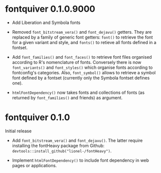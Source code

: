 
# fontquiver 0.1.0.9000

- Add Liberation and Symbola fonts

- Removed `font_bitstream_vera()` and `font_dejavu()` getters. They
  are replaced by a family of generic font getters: `font()` to
  retrieve the font for a given variant and style, and `fonts()` to
  retieve all fonts defined in a fontset.

- Add `font_families()` and `font_faces()` to retrieve font files
  organised according to R's nomenclature of fonts. Conversely there is
  now `font_variants()` and `font_styles()` which organise fonts
  according to fontconfig's categories. Also, `font_symbol()`
  allows to retrieve a symbol font defined by a fontset (currently
  only the Symbola fontset defines one).

- `htmlFontDependency()` now takes fonts and collections of fonts (as
  returned by `font_families()` and friends) as argument.

# fontquiver 0.1.0

Initial release

- Add `font_bitstream_vera()` and `font_dejavu()`. The latter require
  installing the fontHeavy package from Github:
  `devtools::install_github("lionel-/fontHeavy")`.

- Implement `htmlFontDependency()` to include font dependency in web
  pages or applications.
